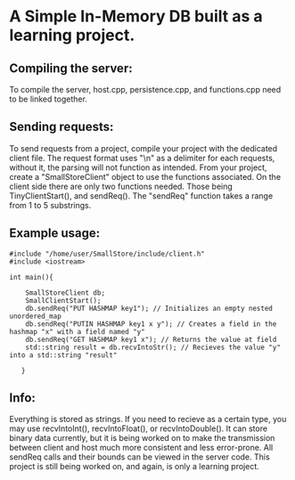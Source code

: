 # A Simple In-Memory DB built as a learning project.

## Compiling the server:
To compile the server, host.cpp, persistence.cpp, and functions.cpp need to be linked together. 
## Sending requests:
To send requests from a project, compile your project with the dedicated client file. The request format uses "\n" as a delimiter for each requests, without it, the parsing will not function as intended. 
From your project, create a "SmallStoreClient" object to use the functions associated. On the client side there are only two functions needed. Those being TinyClientStart(), and sendReq(). The "sendReq" function takes a range from 1 to 5 substrings. 

## Example usage:

    #include "/home/user/SmallStore/include/client.h" 
    #include <iostream>

    int main(){
  
        SmallStoreClient db;
        SmallClientStart(); 
        db.sendReq("PUT HASHMAP key1"); // Initializes an empty nested unordered_map
        db.sendReq("PUTIN HASHMAP key1 x y"); // Creates a field in the hashmap "x" with a field named "y"
        db.sendReq("GET HASHMAP key1 x"); // Returns the value at field
        std::string result = db.recvIntoStr(); // Recieves the value "y" into a std::string "result"
    
       }
       
## Info:

Everything is stored as strings. If you need to recieve as a certain type, you may use recvIntoInt(), recvIntoFloat(), or recvIntoDouble(). It can store binary data currently, but it is being worked on to make the transmission between client and host much more consistent and less error-prone. All sendReq calls and their bounds can be viewed in the server code. This project is still being worked on, and again, is only a learning project. 
